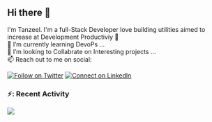 ## Hi there 👋
I'm Tanzeel. I'm a full-Stack Developer love building utilities aimed to increase at Development Productiviy 🙌  
🌱 I’m currently learning DevoPs ...  
💞️ I’m looking to Collabrate on Interesting projects ...  
📫 Reach out to me on social:  
<!--
<a href="https://app.daily.dev/Mohd Tanzeel"><img src="https://github.com/MohdTanzeel/MohdTanzeel/blob/main/devcard.svg" width="200" alt="Tanzeel's Dev Card"/></a>
-->
[![Follow on Twitter](https://img.shields.io/badge/--twitter?label=Twitter&logo=Twitter&style=social)](https://twitter.com/mohd1_tanzeel) [![Connect on LinkedIn](https://img.shields.io/badge/--linkedin?label=LinkedIn&logo=LinkedIn&style=social)](https://www.linkedin.com/in/mohd-tanzeel-860899221/)


### ⚡: Recent Activity  
<!--START_SECTION:activity 
1. 🎉 Merged PR [#26](https://github.com/jamesgeorge007/csstox/pull/26) in [jamesgeorge007/csstox](https://github.com/jamesgeorge007/csstox)
2. 🎉 Merged PR [#25](https://github.com/jamesgeorge007/csstox/pull/25) in [jamesgeorge007/csstox](https://github.com/jamesgeorge007/csstox)
3. 🎉 Merged PR [#27](https://github.com/jamesgeorge007/csstox/pull/27) in [jamesgeorge007/csstox](https://github.com/jamesgeorge007/csstox)
4. 🎉 Merged PR [#28](https://github.com/jamesgeorge007/csstox/pull/28) in [jamesgeorge007/csstox](https://github.com/jamesgeorge007/csstox)
5. 🎉 Merged PR [#29](https://github.com/jamesgeorge007/csstox/pull/29) in [jamesgeorge007/csstox](https://github.com/jamesgeorge007/csstox)
-->
<!--START_SECTION:activity
1. 🎉 Merged PR [#7585](https://github.com/MohdTanzeel/*/pull/XX) in [MohdTanzeel/LinkFree/](https://github.com/MohdTanzeel/repository-name)
<!--3. 🎉 Merged PR [#02](https://github.com/MohdTanzeel/*/pull/XX) in [MohdTanzeel/hacktoberfest-practice ](https://github.com/MohdTanzeel/repository-name2)
<!--4. 🎉 Merged PR [#XX](https://github.com/MohdTanzeel/*/pull/XX) in [MohdTanzeel/repository-name3](https://github.com/MohdTanzeel/repository-name3) -->
<!--END_SECTION:activity-->

<!--END_SECTION:activity-->
<!---
- 👋 Hi, I’m @MohdTanzeel
- 👀 I’m a full-Stack Developer ...
- 🌱 I’m currently learning Devops ...
- 💞️ I’m looking to Collabrate on Interesting projects ...
- 📫 Reach out to me on social !...


MohdTanzeel/MohdTanzeel is a ✨ special ✨ repository because its `README.md` (this file) appears on your GitHub profile.
You can click the Preview link to take a look at your changes.

![Mohd Tanzeel](https://cdn.hashnode.com/res/hashnode/image/upload/v1678622458022/R_N5ziilV.png)
--->

<img src="https://github-readme-stats.vercel.app/api?username=MohdTanzeel&show_icons=true&theme=tokyonight"/>
